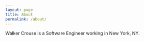 ```yaml
---
layout: page
title: About
permalink: /about/
---
```


Walker Crouse is a Software Engineer working in New York, NY.
